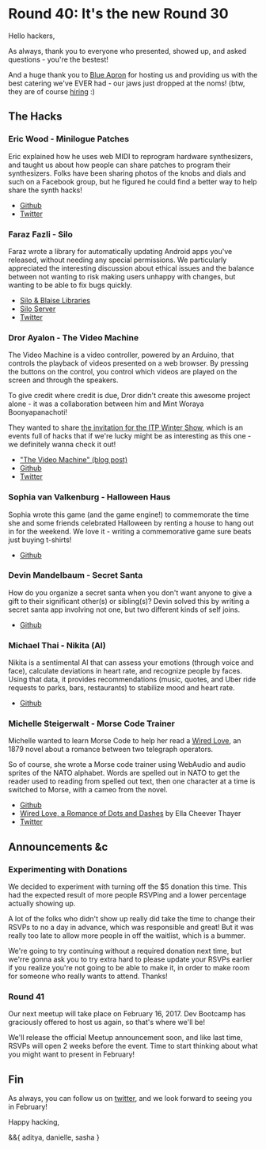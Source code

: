 # Round 40: It's the new Round 30

Hello hackers,

As always, thank you to everyone who presented, showed up, and asked questions - you're the bestest! 

And a huge thank you to [Blue Apron](https://www.blueapron.com/) for hosting us and providing us with the best catering we've EVER had - our jaws just dropped at the noms! (btw, they are of course [hiring](https://www.blueapron.com/pages/our-team) :)

## The Hacks

### Eric Wood - Minilogue Patches

Eric explained how he uses web MIDI to reprogram hardware synthesizers, and taught us about how people can share patches to program their synthesizers. Folks have been sharing photos of the knobs and dials and such on a Facebook group, but he figured he could find a better way to help share the synth hacks!

* [Github](https://github.com/eric-wood/minilogue-patches)
* [Twitter](https://twitter.com/eric_b_wood)


### Faraz Fazli - Silo

Faraz wrote a library for automatically updating Android apps you've released, without needing any special permissions. We particularly appreciated the interesting discussion about ethical issues and the balance between not wanting to risk making users unhappy with changes, but wanting to be able to fix bugs quickly.


* [Silo & Blaise Libraries](http://github.com/farazfazli/si­lo)
* [Silo Server](http://github.com/farazfazli/si­lo-server)
* [Twitter](https://twitter.com/farazfazli)


### Dror Ayalon - The Video Machine

The Video Machine is a video controller, powered by an Arduino, that controls the playback of videos presented on a web browser. By pressing the buttons on the control, you control which videos are played on the screen and through the speakers.

To give credit where credit is due, Dror didn't create this awesome project alone - it was a collaboration between him and Mint Woraya Boonyapanachoti!

They wanted to share [the invitation for the ITP Winter Show](http://itp.nyu.edu/shows/winter2016/show/), which is an events full of hacks that if we're lucky might be as interesting as this one - we definitely wanna check it out!

* ["The Video Machine" (blog post)](http://www.itp.drorayalon.com/2016/11/04/the-video-machine/)
* [Github](https://github.com/dodiku/the_video_machine)
* [Twitter](https://twitter.com/drorayalon)


### Sophia van Valkenburg - Halloween Haus

Sophia wrote this game (and the game engine!) to commemorate the time she and some friends celebrated Halloween by renting a house to hang out in for the weekend. We love it - writing a commemorative game sure beats just buying t-shirts!

* [Github](https://github.com/sophiavanvalkenburg/halloween-haus/)


### Devin Mandelbaum - Secret Santa

How do you organize a secret santa when you don't want anyone to give a gift to their significant other(s) or sibling(s)? Devin solved this by writing a secret santa app involving not one, but two different kinds of self joins.

* [Github](https://github.com/dmandelb/secret_santa)


### Michael Thai - Nikita (AI)

Nikita is a sentimental AI that can assess your emotions (through voice and face), calculate deviations in heart rate, and recognize people by faces. Using that data, it provides recommendations (music, quotes, and Uber ride requests to parks, bars, restaurants) to stabilize mood and heart rate.

* [Github](https://github.com/aspdev91/Nikita-AI)


### Michelle Steigerwalt - Morse Code Trainer

Michelle wanted to learn Morse Code to help her read a [Wired Love](https://www.gutenberg.org/cache/epub/24353/pg24353.html), an 1879 novel about a romance between two telegraph operators.

So of course, she wrote a Morse code trainer using WebAudio and audio sprites of the NATO alphabet.  Words are spelled out in NATO to get the reader used to reading from spelled out text, then one character at a time is switched to Morse, with a cameo from the novel.

* [Github](https://github.com/Yuffster/morse_trainer)
* [Wired Love, a Romance of Dots and Dashes](https://www.gutenberg.org/cache/epub/24353/pg24353.html) by Ella Cheever Thayer
* [Twitter](https://twitter.com/Yuffster)


## Announcements &c

### Experimenting with Donations

We decided to experiment with turning off the $5 donation this time. This had the expected result of more people RSVPing and a lower percentage actually showing up.

A lot of the folks who didn't show up really did take the time to change their RSVPs to no a day in advance, which was responsible and great! But it was really too late to allow more people in off the waitlist, which is a bummer.

We're going to try continuing without a required donation next time, but we'rre gonna ask you to try extra hard to please update your RSVPs earlier if you realize you're not going to be able to make it, in order to make room for someone who really wants to attend. Thanks!


### Round 41

Our next meetup will take place on February 16, 2017. Dev Bootcamp has graciously offered to host us again, so that's where we'll be!

We'll release the official Meetup announcement soon, and like last time, RSVPs will open 2 weeks before the event. Time to start thinking about what you might want to present in February!

## Fin

As always, you can follow us on [twitter](https://twitter.com/hackandtell), and we look forward to seeing you in February!

Happy hacking,

&&{ aditya, danielle, sasha }
